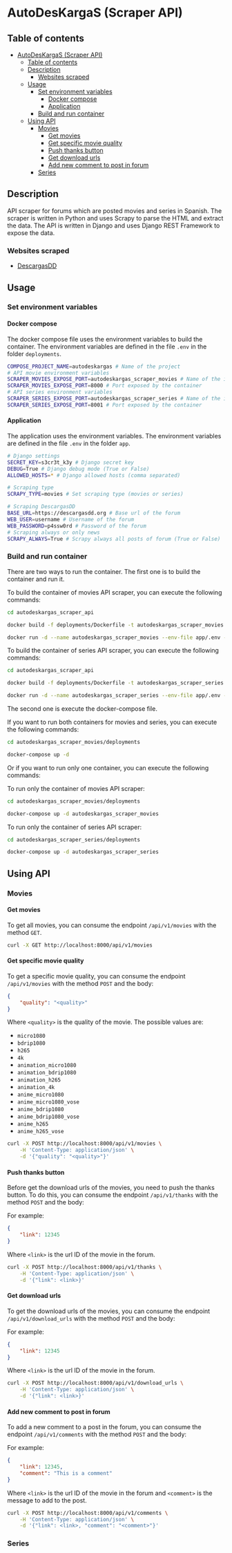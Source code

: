 # AutoDesKargaS (Scraper API)

## Table of contents

- [AutoDesKargaS (Scraper API)](#autodeskargas-scraper-api)
  - [Table of contents](#table-of-contents)
  - [Description](#description)
    - [Websites scraped](#websites-scraped)
  - [Usage](#usage)
    - [Set environment variables](#set-environment-variables)
      - [Docker compose](#docker-compose)
      - [Application](#application)
    - [Build and run container](#build-and-run-container)
  - [Using API](#using-api)
    - [Movies](#movies)
      - [Get movies](#get-movies)
      - [Get specific movie quality](#get-specific-movie-quality)
      - [Push thanks button](#push-thanks-button)
      - [Get download urls](#get-download-urls)
      - [Add new comment to post in forum](#add-new-comment-to-post-in-forum)
    - [Series](#series)

## Description

API scraper for forums which are posted movies and series in Spanish. The scraper is written in Python and uses Scrapy to parse the HTML and extract the data. The API is written in Django and uses Django REST Framework to expose the data.

### Websites scraped

- [DescargasDD](https://descargasdd.org/)

## Usage

### Set environment variables

#### Docker compose

The docker compose file uses the environment variables to build the container. The environment variables are defined in the file `.env` in the folder `deployments`.

```bash
COMPOSE_PROJECT_NAME=autodeskargas # Name of the project
# API movie environment variables
SCRAPER_MOVIES_EXPOSE_PORT=autodeskargas_scraper_movies # Name of the image to build of movies API scraper
SCRAPER_MOVIES_EXPOSE_PORT=8000 # Port exposed by the container
# API series environment variables
SCRAPER_SERIES_EXPOSE_PORT=autodeskargas_scraper_series # Name of the image to build of series API scraper
SCRAPER_SERIES_EXPOSE_PORT=8001 # Port exposed by the container
```

#### Application

The application uses the environment variables. The environment variables are defined in the file `.env` in the folder `app`.

```bash
# Django settings
SECRET_KEY=s3cr3t_k3y # Django secret key
DEBUG=True # Django debug mode (True or False)
ALLOWED_HOSTS=* # Django allowed hosts (comma separated)

# Scraping type
SCRAPY_TYPE=movies # Set scraping type (movies or series)

# Scraping DescargasDD
BASE_URL=https://descargasdd.org # Base url of the forum
WEB_USER=username # Username of the forum 
WEB_PASSWORD=p4ssw0rd # Password of the forum
# Scraping always or only news
SCRAPY_ALWAYS=True # Scrapy always all posts of forum (True or False)
```

### Build and run container

There are two ways to run the container.
The first one is to build the container and run it.

To build the container of movies API scraper, you can execute the following commands:
```bash
cd autodeskargas_scraper_api

docker build -f deployments/Dockerfile -t autodeskargas_scraper_movies .

docker run -d --name autodeskargas_scraper_movies --env-file app/.env -p 8000:8000 autodeskargas_scraper_movies 
```

To build the container of series API scraper, you can execute the following commands:
```bash
cd autodeskargas_scraper_api

docker build -f deployments/Dockerfile -t autodeskargas_scraper_series .

docker run -d --name autodeskargas_scraper_series --env-file app/.env -p 8001:8001 autodeskargas_scraper_series 
```


The second one is execute the docker-compose file.

If you want to run both containers for movies and series, you can execute the following commands:
```bash
cd autodeskargas_scraper_movies/deployments

docker-compose up -d
```

Or if you want to run only one container, you can execute the following commands:

To run only the container of movies API scraper:
```bash
cd autodeskargas_scraper_movies/deployments

docker-compose up -d autodeskargas_scraper_movies
```

To run only the container of series API scraper:
```bash
cd autodeskargas_scraper_series/deployments

docker-compose up -d autodeskargas_scraper_series
```

## Using API

### Movies

#### Get movies

To get all movies, you can consume the endpoint `/api/v1/movies` with the method `GET`.

```bash
curl -X GET http://localhost:8000/api/v1/movies
```

#### Get specific movie quality

To get a specific movie quality, you can consume the endpoint `/api/v1/movies` with the method `POST` and the body:

```json
{
    "quality": "<quality>"
}
```

Where `<quality>` is the quality of the movie. The possible values are:

- `micro1080`
- `bdrip1080`
- `h265`
- `4k`
- `animation_micro1080`
- `animation_bdrip1080`
- `animation_h265`
- `animation_4k`
- `anime_micro1080`
- `anime_micro1080_vose`
- `anime_bdrip1080`
- `anime_bdrip1080_vose`
- `anime_h265`
- `anime_h265_vose`

```bash
curl -X POST http://localhost:8000/api/v1/movies \
    -H 'Content-Type: application/json' \
    -d '{"quality": "<quality>"}'
```

#### Push thanks button

Before get the download urls of the movies, you need to push the thanks button. To do this, you can consume the endpoint `/api/v1/thanks` with the method `POST` and the body:

For example:
```json
{
    "link": 12345
}
```

Where `<link>` is the url ID of the movie in the forum.

```bash
curl -X POST http://localhost:8000/api/v1/thanks \
    -H 'Content-Type: application/json' \
    -d '{"link": <link>}'
```

#### Get download urls

To get the download urls of the movies, you can consume the endpoint `/api/v1/download_urls` with the method `POST` and the body:

For example:
```json
{
    "link": 12345
}
```

Where `<link>` is the url ID of the movie in the forum.

```bash
curl -X POST http://localhost:8000/api/v1/download_urls \
    -H 'Content-Type: application/json' \
    -d '{"link": <link>}'
```

#### Add new comment to post in forum

To add a new comment to a post in the forum, you can consume the endpoint `/api/v1/comments` with the method `POST` and the body:

For example:
```json
{
    "link": 12345,
    "comment": "This is a comment"
}
```

Where `<link>` is the url ID of the movie in the forum and `<comment>` is the message to add to the post.

```bash
curl -X POST http://localhost:8000/api/v1/comments \
    -H 'Content-Type: application/json' \
    -d '{"link": <link>, "comment": "<comment>"}'
```

### Series
